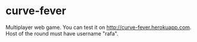 # curve-fever

Multiplayer web game. You can test it on http://curve-fever.herokuapp.com. Host of the round must have username "rafa". 
